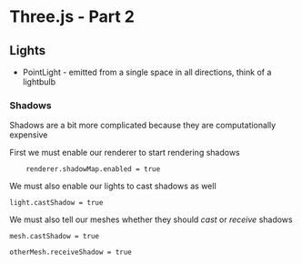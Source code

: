 # Three.js - Part 2

## Lights

- PointLight - emitted from a single space in all directions, think of a lightbulb



### Shadows

Shadows are a bit more complicated because they are computationally expensive

First we must enable our renderer to start rendering shadows

`    renderer.shadowMap.enabled = true`

We must also enable our lights to cast shadows as well

`light.castShadow = true`

We must also tell our meshes whether they should *cast* or *receive* shadows

`mesh.castShadow = true`

`otherMesh.receiveShadow = true`